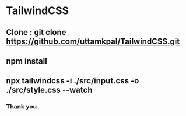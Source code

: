 # TailwindCSS
## Clone : git clone https://github.com/uttamkpal/TailwindCSS.git
## npm install
## npx tailwindcss -i ./src/input.css -o ./src/style.css --watch
### Thank you